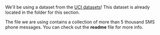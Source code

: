 We'll be using a dataset from the [UCI datasets](https://archive.ics.uci.edu/ml/datasets/SMS+Spam+Collection)! This dataset is already located in the folder for this section.

The file we are using contains a collection of more than 5 thousand SMS phone messages. You can check out the **readme** file for more info.

